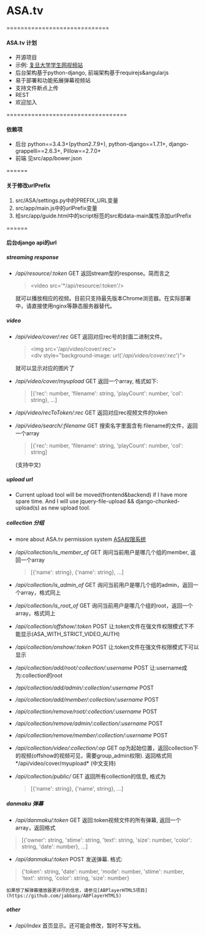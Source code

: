 # ASA.tv
=============================
#### ASA.tv 计划
* 开源项目
* 示例: [复旦大学学生网视频站](http://stu.fudan.edu.cn/asa/)
* 后台架构基于python-django, 前端架构基于requirejs&angularjs
* 易于部署和功能拓展弹幕视频站
* 支持文件断点上传
* REST
* 欢迎加入


==================================
#### 依赖项
* 后台 python==3.4.3+(python2.7.9+), python-django==1.7.1+, django-grappelli==2.6.3+, Pillow==2.7.0+
* 前端 见src/app/bower.json


======
#### 关于修改urlPrefix
1.  src/ASA/settings.py中的PREFIX_URL变量
2.  src/app/main.js中的urlPrefix变量
3.  给src/app/guide.html中的script标签的src和data-main属性添加urlPrefix


======
#### 后台django api的url

##### streaming response
* */api/resource/:token* GET 返回stream型的response。简而言之

    > &lt;video src='*/api/resource/:token'/&gt;
    
    
	就可以播放相应的视频。目前只支持最先版本Chrome浏览器。在实际部署中，请直接使用nginx等静态服务器替代。

##### video

* */api/video/cover/:rec* GET 返回对应rec号的封面二进制文件。
   > &lt;img src='/api/video/cover/:rec'&gt;  
   > &lt;div style="background-image: url('*/api/video/cover/:rec*')"&gt;
   
   就可以显示对应的图片了
   

* */api/video/cover/myupload* GET 返回一个array, 格式如下:
	> [{'rec': number, 'filename': string, 'playCount': number, 'col': string}, ...]
  
  
* */api/video/recToToken/:rec* GET 返回对应rec视频文件的token



* */api/video/search/:filename* GET 搜索名字里面含有:filename的文件，返回一个array
	> [{'rec': number, 'filename': string, 'playCount': number, 'col': string]
	
	(支持中文)
	
	
##### upload url 
* Current upload tool will be moved(frontend&backend) if I have more spare time. And I will use jquery-file-upload && django-chunked-upload(s) as new upload tool.


##### collection 分组
* more about ASA.tv permission system [ASA权限系统](https://github.com/voidrank/ASA.tv/blob/develop/doc/permission/README.md)

* */api/collection/is_member_of* GET 询问当前用户是哪几个组的member, 返回一个array
	> [{'name': string}, {'name': string}, ...]
	
* */api/collection/is_admin_of* GET 询问当前用户是哪几个组的admin，返回一个array，格式同上


* */api/collection/is_root_of* GET 询问当前用户是哪几个组的root，返回一个array，格式同上

* */api/collection/offshow/:token* POST 让:token文件在强文件权限模式下不能显示(ASA_WITH_STRICT_VIDEO_AUTH)

* */api/collection/onshow/:token* POST 让:token文件在强文件权限模式下可以显示


* */api/collection/add/root/:collection/:username* POST 让:username成为:collection的root
* */api/collection/add/admin/:collection/:username* POST
* */api/collection/add/member/:collection/:username* POST
* */api/collection/remove/root/:collection/:username* POST
* */api/collection/remove/admin/:collection/:username* POST
* */api/collection/remove/member/:collection/:username* POST

* */api/collection/video/:collection/:op* GET op为起始位置，返回collection下的视频(offshow的视频可见，需要group_admin权限). 返回格式同*/api/video/cover/myupload*
	(中文支持)

* */api/collection/public/* GET 返回所有collection的信息, 格式为
	> [{'name': string}, {'name', string}, ...]

##### danmaku 弹幕

* */api/danmaku/:token* GET 返回:token视频文件的所有弹幕, 返回一个array，返回格式
 > [{'owner': string, 'stime': string, 'text': string, 'size': number, 'color': string, 'date': number}, ...]
 
* */api/danmaku/:token* POST 发送弹幕. 格式:
 > {'token': string, 'date': number, 'mode': number, 'stime': number, 'text': string, 'color': string, 'size': number}
 
	如果想了解弹幕播放器更详尽的信息，请参见[ABPlayerHTML5项目](https://github.com/jabbany/ABPlayerHTML5) 
	
##### other
* */api/index* 首页显示。还可能会修改，暂时不写文档。
